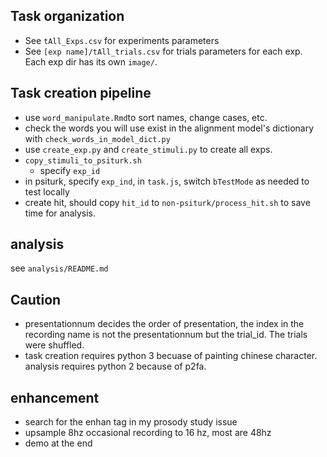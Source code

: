 ## Task organization
+ See `tAll_Exps.csv` for experiments parameters
+ See `[exp name]/tAll_trials.csv` for trials parameters for each exp. Each exp dir has its own `image/`.

## Task creation pipeline
+ use `word_manipulate.Rmd`to sort names, change cases, etc.
+ check the words you will use exist in the alignment model's dictionary with `check_words_in_model_dict.py`
+ use `create_exp.py` and `create_stimuli.py` to create all exps. 
+ `copy_stimuli_to_psiturk.sh`
  + specify `exp_id`
+ in psiturk, specify `exp_ind`, in `task.js`, switch `bTestMode` as needed to test locally
+ create hit, should copy `hit_id` to `non-psiturk/process_hit.sh` to save time for analysis. 

## analysis
see `analysis/README.md`


## Caution
+ presentationnum decides the order of presentation, the index in the recording name is not the presentationnum but the trial_id. The trials were shuffled. 
+ task creation requires python 3 becuase of painting chinese character. analysis requires python 2 because of p2fa. 

## enhancement
+ search for the enhan tag in my prosody study issue
+ upsample 8hz occasional recording to 16 hz, most are 48hz
+ demo at the end



